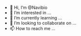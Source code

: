 - 👋 Hi, I’m @Navibio
- 👀 I’m interested in ...
- 🌱 I’m currently learning ...
- 💞️ I’m looking to collaborate on ...
- 📫 How to reach me ...

<!---
Navibio/Navibio is a ✨ special ✨ repository because its `README.md` (this file) appears on your GitHub profile.
You can click the Preview link to take a look at your changes.
--->

